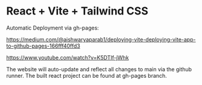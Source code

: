 # React + Vite + Tailwind CSS

Automatic Deployment via gh-pages:

https://medium.com/@aishwaryaparab1/deploying-vite-deploying-vite-app-to-github-pages-166fff40ffd3

https://www.youtube.com/watch?v=K5DTIf-jWhk

The website will auto-update and reflect all changes to main via the github runner. The built react project can be found at gh-pages branch.
